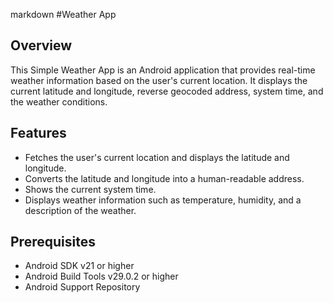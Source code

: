 markdown
#Weather App

## Overview
This Simple Weather App is an Android application that provides real-time weather information based on the user's current location. It displays the current latitude and longitude, reverse geocoded address, system time, and the weather conditions.

## Features
- Fetches the user's current location and displays the latitude and longitude.
- Converts the latitude and longitude into a human-readable address.
- Shows the current system time.
- Displays weather information such as temperature, humidity, and a description of the weather.

## Prerequisites
- Android SDK v21 or higher
- Android Build Tools v29.0.2 or higher
- Android Support Repository
